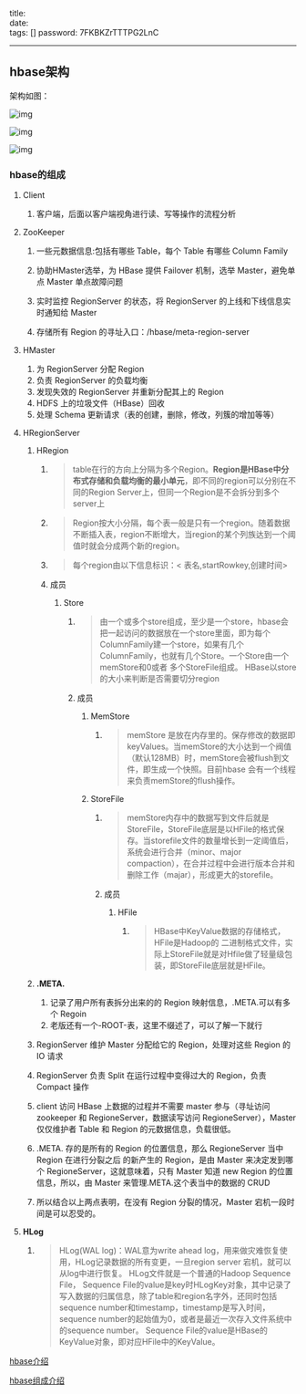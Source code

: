 title:  
date:  
tags: []
password: 7FKBKZrTTTPG2LnC

---

 <!--more-->

## hbase架构

架构如图：

![img](http://img.wqkenqing.ren/typora_img/1228818-20180402125111282-1966599087-20230821162317280.png)

![img](http://img.wqkenqing.ren/typora_img/1228818-20180402125111282-1966599087.png)

![img](http://img.wqkenqing.ren/typora_img/1228818-20180402130346713-706113248.png)



### hbase的组成

1. Client

   1. 客户端，后面以客户端视角进行读、写等操作的流程分析

2. ZooKeeper

   1. 一些元数据信息:包括有哪些 Table，每个 Table 有哪些 Column Family

   2. 协助HMaster选举，为 HBase 提供 Failover 机制，选举 Master，避免单点 Master 单点故障问题

   3. 实时监控 RegionServer 的状态，将 RegionServer 的上线和下线信息实时通知给 Master

   4. 存储所有 Region 的寻址入口：/hbase/meta-region-server

      

3. HMaster

   1. 为 RegionServer 分配 Region
   2. 负责 RegionServer 的负载均衡
   3. 发现失效的 RegionServer 并重新分配其上的 Region
   4. HDFS 上的垃圾文件（HBase）回收
   5. 处理 Schema 更新请求（表的创建，删除，修改，列簇的增加等等）

4. HRegionServer

   1. HRegion

      1. >  table在行的方向上分隔为多个Region。**Region是HBase中分布式存储和负载均衡的最小单元**，即不同的region可以分别在不同的Region Server上，但同一个Region是不会拆分到多个server上

      2. >  Region按大小分隔，每个表一般是只有一个region。随着数据不断插入表，region不断增大，当region的某个列族达到一个阈值时就会分成两个新的region。

      3. > 每个region由以下信息标识：< 表名,startRowkey,创建时间>

      4. 成员

         1. Store

            1. > 由一个或多个store组成，至少是一个store，hbase会把一起访问的数据放在一个store里面，即为每个 ColumnFamily建一个store，如果有几个ColumnFamily，也就有几个Store。一个Store由一个memStore和0或者 多个StoreFile组成。 HBase以store的大小来判断是否需要切分region

            2. 成员

               1. MemStore

                  1. > memStore 是放在内存里的。保存修改的数据即keyValues。当memStore的大小达到一个阀值（默认128MB）时，memStore会被flush到文 件，即生成一个快照。目前hbase 会有一个线程来负责memStore的flush操作。

               2. StoreFile

                  1. > memStore内存中的数据写到文件后就是StoreFile，StoreFile底层是以HFile的格式保存。当storefile文件的数量增长到一定阈值后，系统会进行合并（minor、major compaction），在合并过程中会进行版本合并和删除工作（majar），形成更大的storefile。

                  2. 成员

                     1. HFile

                        1. > HBase中KeyValue数据的存储格式，HFile是Hadoop的 二进制格式文件，实际上StoreFile就是对Hfile做了轻量级包装，即StoreFile底层就是HFile。

   2. **.META.**

      1. 记录了用户所有表拆分出来的的 Region 映射信息，.META.可以有多个 Regoin
      2. 老版还有一个-ROOT-表，这里不缀述了，可以了解一下就行

   3. RegionServer 维护 Master 分配给它的 Region，处理对这些 Region 的 IO 请求

   4. RegionServer 负责 Split 在运行过程中变得过大的 Region，负责 Compact 操作

   5. client 访问 HBase 上数据的过程并不需要 master 参与（寻址访问 zookeeper 和 RegioneServer，数据读写访问 RegioneServer），Master 仅仅维护者 Table 和 Region 的元数据信息，负载很低。

   6. .META. 存的是所有的 Region 的位置信息，那么 RegioneServer 当中 Region 在进行分裂之后 的新产生的 Region，是由 Master 来决定发到哪个 RegioneServer，这就意味着，只有 Master 知道 new Region 的位置信息，所以，由 Master 来管理.META.这个表当中的数据的 CRUD

   7. 所以结合以上两点表明，在没有 Region 分裂的情况，Master 宕机一段时间是可以忍受的。

5. **HLog**

   1. > HLog(WAL log)：WAL意为write ahead log，用来做灾难恢复使用，HLog记录数据的所有变更，一旦region server 宕机，就可以从log中进行恢复。
      > HLog文件就是一个普通的Hadoop Sequence File， Sequence File的value是key时HLogKey对象，其中记录了写入数据的归属信息，除了table和region名字外，还同时包括sequence number和timestamp，timestamp是写入时间，sequence number的起始值为0，或者是最近一次存入文件系统中的sequence number。 Sequence File的value是HBase的KeyValue对象，即对应HFile中的KeyValue。

[hbase介绍](https://www.cnblogs.com/frankdeng/p/9310278.html)

[hbase组成介绍](https://www.cnblogs.com/frankdeng/p/9310278.html)

